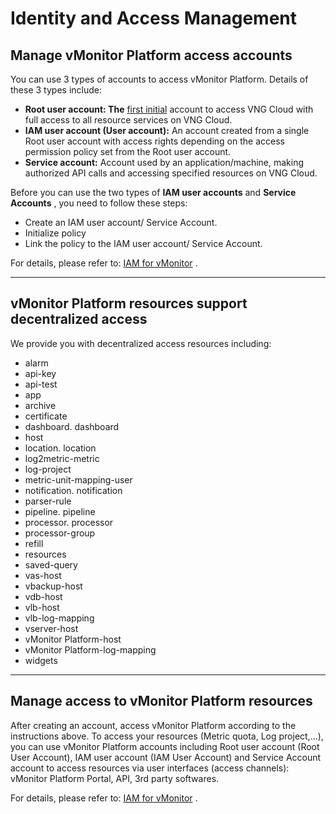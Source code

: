 # Identity and Access Management

## Manage vMonitor Platform access accounts <a href="#quan-ly-tai-khoan-truy-cap-vmonitor-platform" id="quan-ly-tai-khoan-truy-cap-vmonitor-platform"></a>

You can use 3 types of accounts to access vMonitor Platform. Details of these 3 types include:

* **Root user account: The** [first initial](https://register.vngcloud.vn/signup) account to access VNG Cloud with full access to all resource services on VNG Cloud.
* **IAM user account (User account):** An account created from a single Root user account with access rights depending on the access permission policy set from the Root user account.
* **Service account:** Account used by an application/machine, making authorized API calls and accessing specified resources on VNG Cloud.

Before you can use the two types of **IAM user accounts** and **Service Accounts** , you need to follow these steps:

* Create an IAM user account/ Service Account.
* Initialize policy
* Link the policy to the IAM user account/ Service Account.

For details, please refer to: [IAM for vMonitor](https://docs-vngcloud-vn.translate.goog/vng-cloud-document/v/vn/identity-and-access-management-iam/cach-phan-quyen-iam-cho-dich-vu-vng-cloud/iam-cho-vmonitor) .

***

## vMonitor Platform resources support decentralized access <a href="#tai-nguyen-vmonitor-platform-duoc-ho-tro-phan-quyen-truy-cap" id="tai-nguyen-vmonitor-platform-duoc-ho-tro-phan-quyen-truy-cap"></a>

We provide you with decentralized access resources including:

* alarm
* api-key
* api-test
* app
* archive
* certificate
* dashboard. dashboard
* host
* location. location
* log2metric-metric
* log-project
* metric-unit-mapping-user
* notification. notification
* parser-rule
* pipeline. pipeline
* processor. processor
* processor-group
* refill
* resources
* saved-query
* vas-host
* vbackup-host
* vdb-host
* vlb-host
* vlb-log-mapping
* vserver-host
* vMonitor Platform-host
* vMonitor Platform-log-mapping
* widgets

***

## Manage access to vMonitor Platform resources <a href="#quan-ly-truy-cap-tai-nguyen-vmonitor-platform" id="quan-ly-truy-cap-tai-nguyen-vmonitor-platform"></a>

After creating an account, access vMonitor Platform according to the instructions above. To access your resources (Metric quota, Log project,...), you can use vMonitor Platform accounts including Root user account (Root User Account), IAM user account (IAM User Account) and Service Account account to access resources via user interfaces (access channels): vMonitor Platform Portal, API, 3rd party softwares.

For details, please refer to: [IAM for vMonitor](https://docs-vngcloud-vn.translate.goog/vng-cloud-document/v/vn/identity-and-access-management-iam/cach-phan-quyen-iam-cho-dich-vu-vng-cloud/iam-cho-vmonitor) .
